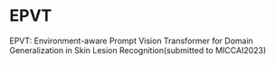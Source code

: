 # EPVT
EPVT: Environment-aware Prompt Vision Transformer for Domain Generalization in Skin Lesion Recognition(submitted to MICCAI2023)
